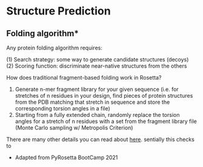 # Structure Prediction
## Folding algorithm*
Any protein folding algorithm requires:

(1) Search strategy: some way to generate candidate structures (decoys) 
(2) Scoring function: discriminate near-native structures from the others

How does traditional fragment-based folding work in Rosetta? 

1. Generate n-mer fragment library for your given sequence (i.e. for stretches of n residues in your design, find pieces of protein structures from the PDB matching that stretch in sequence and store the corresponding torsion angles in a file)
2. Starting from a fully extended chain, randomly replace the torsion angles for a stretch of n residues with a set from the fragment library file (Monte Carlo sampling w/ Metropolis Criterion)

There are many other details you can read about [here](https://new.rosettacommons.org/docs/latest/application_documentation/structure_prediction/abinitio). sentially this checks to 
* Adapted from PyRosetta BootCamp 2021
